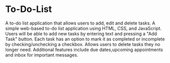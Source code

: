 # To-Do-List
A to-do list application that allows users to add, edit and delete tasks.
A simple web-based to-do list application using HTML, CSS, and JavaScript.
Users will be able to add new tasks by entering text and pressing a "Add Task" button.
Each task has an option to mark it as completed or incomplete by checking/unchecking a checkbox.
Allows users to delete tasks they no longer need.
Additional features include due dates,upcoming appointments and inbox for important messages.
